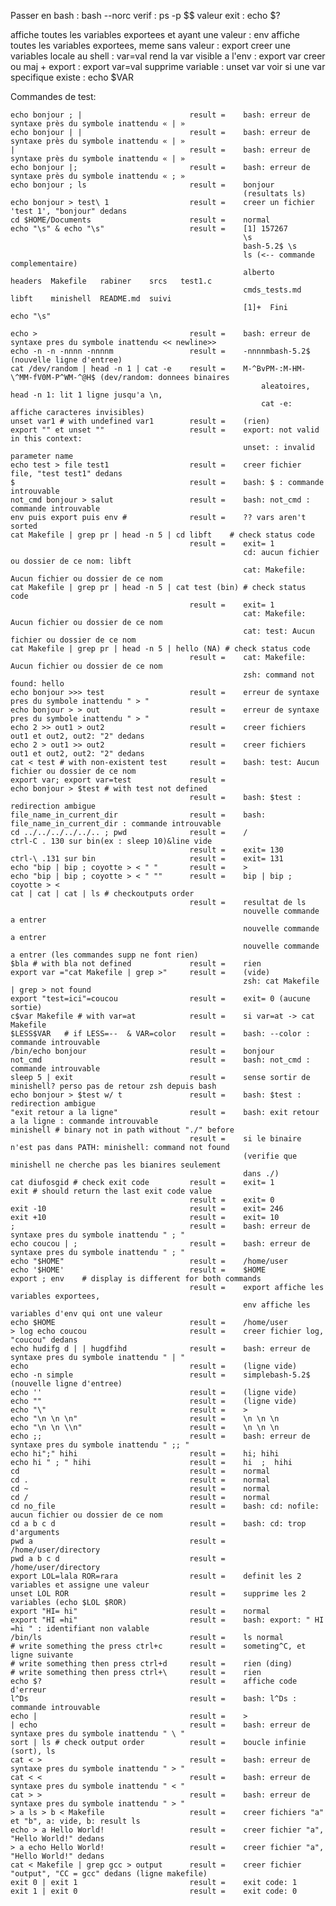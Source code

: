 
Passer en bash	:	bash --norc
verif			:	ps -p $$
valeur exit		:	echo $?

affiche toutes les variables exportees et ayant une valeur	:	env
affiche toutes les variables exportees, meme sans valeur	:	export
creer une variables locale au shell							:	var=val
rend la var visible a l'env									:	export var
creer ou maj + export										:	export var=val
supprime variable											:	unset var
voir si une var specifique existe							:	echo $VAR


Commandes de test:

	echo bonjour ; |						result =	bash: erreur de syntaxe près du symbole inattendu « | »
	echo bonjour | |						result =	bash: erreur de syntaxe près du symbole inattendu « | »
	|										result =	bash: erreur de syntaxe près du symbole inattendu « | »
	echo bonjour |;							result =	bash: erreur de syntaxe près du symbole inattendu « ; »
	echo bonjour ; ls						result =	bonjour
														(resultats ls)
	echo bonjour > test\ 1					result =	creer un fichier 'test 1', "bonjour" dedans
	cd $HOME/Documents						result =	normal
	echo "\s" & echo "\s"					result =	[1] 157267
														\s
														bash-5.2$ \s
														ls (<-- commande complementaire)
														alberto        headers	Makefile   rabiner    srcs   test1.c
														cmds_tests.md  libft	minishell  README.md  suivi
														[1]+  Fini                    echo "\s"

	echo >									result =	bash: erreur de syntaxe pres du symbole inattendu << newline>>
	echo -n -n -nnnn -nnnnm					result =	-nnnnmbash-5.2$ (nouvelle ligne d'entree)
	cat /dev/random | head -n 1	| cat -e	result =	M-^BvPM-:M-HM-\^MM-fV0M-P^WM-^@H$ (dev/random: donnees binaires 
															aleatoires, head -n 1: lit 1 ligne jusqu'a \n,
															cat -e: affiche caracteres invisibles)
	unset var1 # with undefined	var1		result =	(rien)
	export "" et unset ""					result =	export: not valid in this context:
														unset: : invalid parameter name
	echo test > file test1					result =	creer fichier file, "test test1" dedans
	$										result =	bash: $ : commande introuvable
	not_cmd bonjour > salut					result =	bash: not_cmd : commande introuvable
	env puis export puis env # 				result = 	?? vars aren't sorted
	cat Makefile | grep pr | head -n 5 | cd libft	 # check status code
											result =	exit= 1
														cd: aucun fichier ou dossier de ce nom: libft
														cat: Makefile: Aucun fichier ou dossier de ce nom
	cat Makefile | grep pr | head -n 5 | cat test (bin) # check status code
											result =	exit= 1
														cat: Makefile: Aucun fichier ou dossier de ce nom
														cat: test: Aucun fichier ou dossier de ce nom
	cat Makefile | grep pr | head -n 5 | hello (NA) # check status code
											result =	cat: Makefile: Aucun fichier ou dossier de ce nom
														zsh: command not found: hello
	echo bonjour >>> test					result =	erreur de syntaxe pres du symbole inattendu " > "
	echo bonjour > > out					result =	erreur de syntaxe pres du symbole inattendu " > "
	echo 2 >> out1 > out2					result =	creer fichiers out1 et out2, out2: "2" dedans
	echo 2 > out1 >> out2					result =	creer fichiers out1 et out2, out2: "2" dedans
	cat < test # with non-existent test		result =	bash: test: Aucun fichier ou dossier de ce nom
	export var; export var=test				result =	
	echo bonjour > $test # with	test not defined
											result =	bash: $test : redirection ambigue
	file_name_in_current_dir				result =	bash: file_name_in_current_dir : commande introuvable
	cd ../../../../../.. ; pwd				result =	/
	ctrl-C . 130 sur bin(ex : sleep 10)&line vide
											result =	exit= 130
	ctrl-\ .131 sur bin						result =	exit= 131
	echo "bip | bip ; coyotte >	< " "		result =	>
	echo "bip | bip ; coyotte >	< " ""		result =	bip | bip ; coyotte > <
	cat | cat | cat | ls # checkoutputs order
											result =	resultat de ls
														nouvelle commande a entrer
														nouvelle commande a entrer
														nouvelle commande a entrer (les commandes supp ne font rien)
	$bla # with bla not defined				result =	rien
	export var ="cat Makefile |	grep >"		result =	(vide)
														zsh: cat Makefile | grep > not found
	export "test=ici"=coucou				result =	exit= 0 (aucune sortie)
	c$var Makefile # with var=at			result =	si var=at -> cat Makefile
	$LESS$VAR	# if LESS=--  & VAR=color	result =	bash: --color : commande introuvable
	/bin/echo bonjour						result =	bonjour
	not_cmd									result =	bash: not_cmd : commande introuvable
	sleep 5 | exit							result =	sense sortir de minishell? perso pas de retour zsh depuis bash
	echo bonjour > $test w/ t				result =	bash: $test : redirection ambigue
	"exit retour a la ligne"				result =	bash: exit retour a la ligne : commande introuvable
	minishell # binary not in path without "./" before
											result =	si le binaire n'est pas dans PATH: minishell: command not found
														(verifie que minishell ne cherche pas les bianires seulement
														dans ./)
	cat diufosgid # check exit code			result =	exit= 1
	exit # should return the last exit code value
											result =	exit= 0
	exit -10								result =	exit= 246
	exit +10								result =	exit= 10
	;										result =	bash: erreur de syntaxe pres du symbole inattendu " ; "
	echo coucou | ;							result =	bash: erreur de syntaxe pres du symbole inattendu " ; "
	echo "$HOME"							result =	/home/user
	echo '$HOME'							result =	$HOME
	export ; env 	# display is different for both commands
											result =	export affiche les variables exportees,
														env affiche les variables d'env qui ont une valeur	
	echo $HOME								result =	/home/user
	> log echo coucou						result =	creer fichier log, "coucou" dedans
	echo hudifg d | | hugdfihd				result =	bash: erreur de syntaxe pres du symbole inattendu " | "
	echo									result =	(ligne vide)
	echo -n simple							result =	simplebash-5.2$ (nouvelle ligne d'entree)
	echo ''									result =	(ligne vide)
	echo ""									result =	(ligne vide)
	echo "\"								result =	>
	echo "\n \n \n"							result =	\n \n \n
	echo "\n \n \\n"						result =	\n \n \n
	echo ;;									result =	bash: erreur de syntaxe pres du symbole inattendu " ;; "
	echo hi";" hihi							result =	hi; hihi
	echo hi " ; " hihi						result =	hi  ;  hihi
	cd										result =	normal
	cd .									result =	normal
	cd ~									result =	normal
	cd /									result =	normal
	cd no_file								result =	bash: cd: nofile: aucun fichier ou dossier de ce nom
	cd a b c d								result =	bash: cd: trop d'arguments
	pwd a									result =	/home/user/directory
	pwd a b c d								result =	/home/user/directory
	export LOL=lala ROR=rara				result =	definit les 2 variables et assigne une valeur	
	unset LOL ROR							result =	supprime les 2 variables (echo $LOL $ROR)
	export "HI= hi"							result =	normal	
	export "HI =hi"							result =	bash: export: " HI =hi " : identifiant non valable	
	/bin/ls									result =	ls normal
	# write something the press	ctrl+c		result =	someting^C, et ligne suivante
	# write something then press ctrl+d		result =	rien (ding)
	# write something then press ctrl+\		result =	rien
	echo $?									result =	affiche code d'erreur
	l^Ds									result =	bash: l^Ds : commande introuvable
	echo |									result =	>
	| echo									result =	bash: erreur de syntaxe pres du symbole inattendu " \ "
	sort | ls # check output order			result =	boucle infinie (sort), ls
	cat < >									result =	bash: erreur de syntaxe pres du symbole inattendu " > "
	cat < <									result =	bash: erreur de syntaxe pres du symbole inattendu " < "
	cat > >									result =	bash: erreur de syntaxe pres du symbole inattendu " > "
	> a ls > b < Makefile					result =	creer fichiers "a" et "b", a: vide, b: result ls
	echo > a Hello World!					result =	creer fichier "a", "Hello World!" dedans
	> a echo Hello World!					result =	creer fichier "a", "Hello World!" dedans
	cat < Makefile | grep gcc >	output		result =	creer fichier "output", "CC = gcc" dedans (ligne makefile)
	exit 0 | exit 1							result =	exit code: 1
	exit 1 | exit 0							result =	exit code: 0